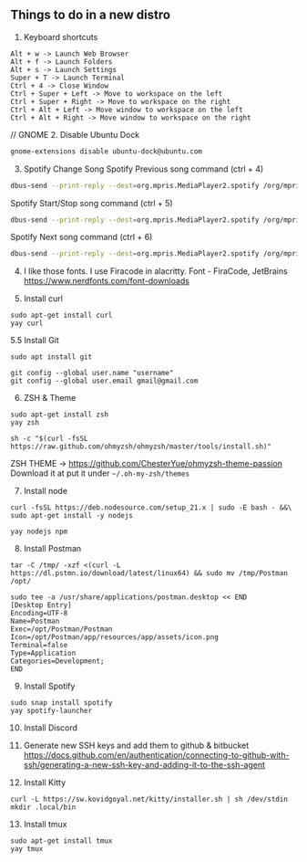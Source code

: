 ## Things to do in a new distro


1. Keyboard shortcuts
```console
Alt + w -> Launch Web Browser
Alt + f -> Launch Folders 
Alt + s -> Launch Settings
Super + T -> Launch Terminal
Ctrl + 4 -> Close Window
Ctrl + Super + Left -> Move to workspace on the left
Ctrl + Super + Right -> Move to workspace on the right
Ctrl + Alt + Left -> Move window to workspace on the left
Ctrl + Alt + Right -> Move window to workspace on the right
```

// GNOME
2. Disable Ubuntu Dock 
```bash
gnome-extensions disable ubuntu-dock@ubuntu.com
```

3. Spotify Change Song
Spotify Previous song command (ctrl + 4)
```bash
dbus-send --print-reply --dest=org.mpris.MediaPlayer2.spotify /org/mpris/MediaPlayer2 org.mpris.MediaPlayer2.Player.Previous
```
Spotify Start/Stop song command (ctrl + 5)
```bash
dbus-send --print-reply --dest=org.mpris.MediaPlayer2.spotify /org/mpris/MediaPlayer2 org.mpris.MediaPlayer2.Player.PlayPause
```
Spotify Next song command (ctrl + 6)
```bash
dbus-send --print-reply --dest=org.mpris.MediaPlayer2.spotify /org/mpris/MediaPlayer2 org.mpris.MediaPlayer2.Player.Next
```

4. I like those fonts. I use Firacode in alacritty.
Font - FiraCode, JetBrains
https://www.nerdfonts.com/font-downloads

5. Install curl
```
sudo apt-get install curl
yay curl
```

5.5 Install Git
```
sudo apt install git

git config --global user.name "username"
git config --global user.email gmail@gmail.com
```

6. ZSH & Theme
```
sudo apt-get install zsh
yay zsh

sh -c "$(curl -fsSL https://raw.github.com/ohmyzsh/ohmyzsh/master/tools/install.sh)"

```
ZSH THEME -> https://github.com/ChesterYue/ohmyzsh-theme-passion
Download it at put it under ` ~/.oh-my-zsh/themes `

7. Install node
```
curl -fsSL https://deb.nodesource.com/setup_21.x | sudo -E bash - &&\
sudo apt-get install -y nodejs

yay nodejs npm
```

8. Install Postman
```
tar -C /tmp/ -xzf <(curl -L https://dl.pstmn.io/download/latest/linux64) && sudo mv /tmp/Postman /opt/

sudo tee -a /usr/share/applications/postman.desktop << END
[Desktop Entry]
Encoding=UTF-8
Name=Postman
Exec=/opt/Postman/Postman
Icon=/opt/Postman/app/resources/app/assets/icon.png
Terminal=false
Type=Application
Categories=Development;
END
```

9. Install Spotify
```
sudo snap install spotify
yay spotify-launcher
```

10. Install Discord

11. Generate new SSH keys and add them to github & bitbucket
https://docs.github.com/en/authentication/connecting-to-github-with-ssh/generating-a-new-ssh-key-and-adding-it-to-the-ssh-agent

12. Install Kitty 
```
curl -L https://sw.kovidgoyal.net/kitty/installer.sh | sh /dev/stdin
mkdir .local/bin
```

13. Install tmux
```
sudo apt-get install tmux
yay tmux
```
